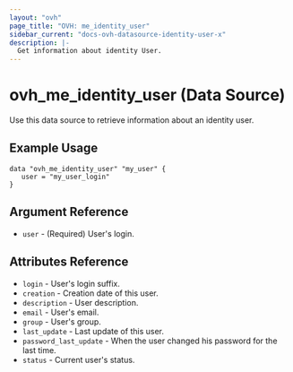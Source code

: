 ```yaml
---
layout: "ovh"
page_title: "OVH: me_identity_user"
sidebar_current: "docs-ovh-datasource-identity-user-x"
description: |-
  Get information about identity User.
---
```


# ovh_me_identity_user (Data Source)

Use this data source to retrieve information about an identity user.

## Example Usage

```hcl
data "ovh_me_identity_user" "my_user" {
   user = "my_user_login"
}
```

## Argument Reference

* `user` - (Required) User's login.

## Attributes Reference

* `login` - User's login suffix.
* `creation` - Creation date of this user.
* `description` - User description.
* `email` - User's email.
* `group` - User's group.
* `last_update` - Last update of this user.
* `password_last_update` - When the user changed his password for the last time.
* `status` - Current user's status.
